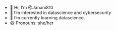 - 👋 Hi, I’m @JananiS10
- 👀 I’m interested in datascience and cybersecurity
- 🌱 I’m currently learning datascience.
- 😄 Pronouns: she/her


<!---
JananiS10/JananiS10 is a ✨ special ✨ repository because its `README.md` (this file) appears on your GitHub profile.
You can click the Preview link to take a look at your changes.
--->
